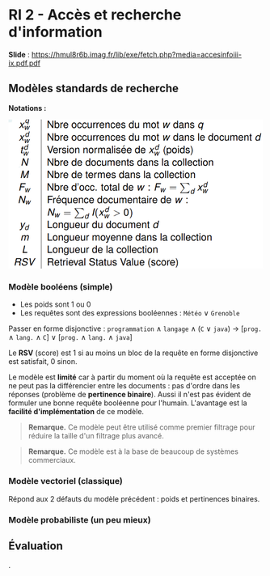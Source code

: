 # RI 2 - Accès et recherche d'information

**Slide** : <https://hmul8r6b.imag.fr/lib/exe/fetch.php?media=accesinfoiii-ix.pdf.pdf>

## Modèles standards de recherche

**Notations :**

![Notations](notations.png)

### Modèle booléens (simple)

- Les poids sont $1$ ou $0$
- Les requêtes sont des expressions booléennes : `Météo` $\vee$ `Grenoble`

Passer en forme disjonctive :
`programmation` $\wedge$ `langage` $\wedge$ (`C` $\vee$ `java`) $\rightarrow$ [`prog.` $\wedge$ `lang.` $\wedge$ `C`] $\vee$ [`prog.` $\wedge$ `lang.` $\wedge$ `java`]

Le **RSV** (score) est $1$ si au moins un bloc de la requête en forme disjonctive est satisfait, $0$ sinon.

Le modèle est **limité** car à partir du moment où la requête est acceptée on ne peut pas la différencier entre les documents : pas d'ordre dans les réponses (problème de **pertinence binaire**). Aussi il n'est pas évident de formuler une bonne requête booléenne pour l'humain. L'avantage est la **facilité d'implémentation** de ce modèle.

> **Remarque.** Ce modèle peut être utilisé comme premier filtrage pour réduire la taille d'un filtrage plus avancé.

> **Remarque.** Ce modèle est à la base de beaucoup de systèmes commerciaux.

### Modèle vectoriel (classique)

Répond aux 2 défauts du modèle précédent : poids et pertinences binaires.

### Modèle probabiliste (un peu mieux)

## Évaluation




.
